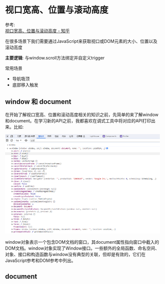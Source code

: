 # 视口宽高、位置与滚动高度

参考:  
[视口宽高、位置与滚动高度 - 知乎](https://zhuanlan.zhihu.com/p/141845423)

在很多场景下我们需要通过JavaScript来获取视口或DOM元素的大小、位置以及滚动高度  

**主要逻辑**: 与window.scroll方法绑定并自定义trigger

常用场景
- 导航吸顶
- 底部移入触发

## window 和 document
在开始了解视口宽高、位置和滚动高度相关的知识之前，先简单的来了解window和document。在学习新的API之前，我都喜欢在调式工具中将对应的API打印出来。比如:  

![window](./img/chrome-console-window.png)  

window对象表示一个包含DOM文档的窗口，其document属性指向窗口中截入的DOM文档。window对象实现了Window接口。一些额外的全局函数、命名空间、对象、接口和构造函数与window没有典型的关联，但却是有效的，它们在JavaScript参考和DOM参考中列出。

## document
